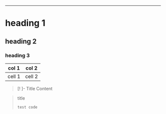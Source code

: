 
---



# heading 1
## heading 2
### heading 3 

| col 1 | col 2 |
| --- | --- |
| cell 1 | cell 2 |

> [! ]- Title
> Content


> title
> ```
> test code
```
